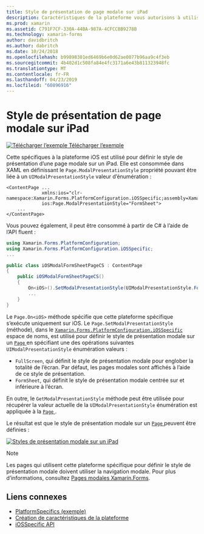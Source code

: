 ```yaml
---
title: Style de présentation de page modale sur iPad
description: Caractéristiques de la plateforme vous autorisons à utiliser les fonctionnalités qui est disponible uniquement sur une plateforme spécifique, sans avoir à implémenter des convertisseurs personnalisés ou des effets. Cet article explique comment utiliser les jeux de spécifique à la plateforme iOS le style de présentation d’une page modale sur un iPad.
ms.prod: xamarin
ms.assetid: C791F7CF-330A-44BA-987A-4CFCCBB9278B
ms.technology: xamarin-forms
author: davidbritch
ms.author: dabritch
ms.date: 10/24/2018
ms.openlocfilehash: b99898301ed6469b6e0d62ae0077b96aa9c4f3eb
ms.sourcegitcommit: 4b402d1c508fa84e4fc3171a6e43b811323948fc
ms.translationtype: MT
ms.contentlocale: fr-FR
ms.lasthandoff: 04/23/2019
ms.locfileid: "60896916"
---
```

# <a name="ipad-modal-page-presentation-style"></a>Style de présentation de page modale sur iPad

[![Télécharger l’exemple](~/media/shared/download.png) Télécharger l’exemple](https://developer.xamarin.com/samples/xamarin-forms/userinterface/platformspecifics/)

Cette spécifiques à la plateforme iOS est utilisé pour définir le style de présentation d’une page modale sur un iPad. Elle est consommée dans XAML en définissant le `Page.ModalPresentationStyle` propriété pouvant être liée à un `UIModalPresentationStyle` valeur d’énumération :

```xaml
<ContentPage ...
             xmlns:ios="clr-namespace:Xamarin.Forms.PlatformConfiguration.iOSSpecific;assembly=Xamarin.Forms.Core"
             ios:Page.ModalPresentationStyle="FormSheet">
    ...
</ContentPage>
```

Vous pouvez également, il peut être consommé à partir de C# à l’aide de l’API fluent :

```csharp
using Xamarin.Forms.PlatformConfiguration;
using Xamarin.Forms.PlatformConfiguration.iOSSpecific;
...

public class iOSModalFormSheetPageCS : ContentPage
{
    public iOSModalFormSheetPageCS()
    {
        On<iOS>().SetModalPresentationStyle(UIModalPresentationStyle.FormSheet);
        ...
    }
}
```

Le `Page.On<iOS>` méthode spécifie que cette plateforme spécifique s’exécute uniquement sur iOS. Le `Page.SetModalPresentationStyle` (méthode), dans le [ `Xamarin.Forms.PlatformConfiguration.iOSSpecific` ](xref:Xamarin.Forms.PlatformConfiguration.iOSSpecific) espace de noms, est utilisé pour définir le style de présentation modale sur un [ `Page` ](xref:Xamarin.Forms.Page) en spécifiant une des opérations suivantes `UIModalPresentationStyle` énumération valeurs :

- `FullScreen`, qui définit le style de présentation modale pour englober la totalité de l’écran. Par défaut, les pages modales sont affichés à l’aide de ce style de présentation.
- `FormSheet`, qui définit le style de présentation modale centrée sur et inférieure à l’écran.

En outre, le `GetModalPresentationStyle` méthode peut être utilisée pour récupérer la valeur actuelle de la `UIModalPresentationStyle` énumération est appliquée à la [ `Page` ](xref:Xamarin.Forms.Page).

Le résultat est que le style de présentation modale sur un [ `Page` ](xref:Xamarin.Forms.Page) peuvent être définies :

[![](page-presentation-style-images/modal-presentation-style-small.png "Styles de présentation modale sur un iPad")](page-presentation-style-images/modal-presentation-style-large.png#lightbox "modale Styles de présentation sur un iPad")

> [!NOTE]
> Les pages qui utilisent cette plateforme spécifique pour définir le style de présentation modale doivent utiliser la navigation modale. Pour plus d’informations, consultez [Pages modales Xamarin.Forms](~/xamarin-forms/app-fundamentals/navigation/modal.md).

## <a name="related-links"></a>Liens connexes

- [PlatformSpecifics (exemple)](https://developer.xamarin.com/samples/xamarin-forms/userinterface/platformspecifics/)
- [Création de caractéristiques de la plateforme](~/xamarin-forms/platform/platform-specifics/index.md#creating-platform-specifics)
- [iOSSpecific API](xref:Xamarin.Forms.PlatformConfiguration.iOSSpecific)
